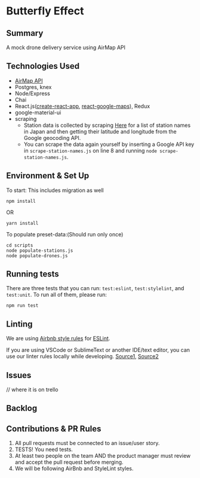 # Butterfly Effect

## Summary
A mock drone delivery service using AirMap API

## Technologies Used
- [AirMap API](https://developers.airmap.com/)
- Postgres, knex
- Node/Express
- Chai
- React.js([create-react-app](https://github.com/facebookincubator/create-react-app), [react-google-maps](https://github.com/tomchentw/react-google-maps)), Redux
- google-material-ui
- scraping
  - Station data is collected by scraping [Here](https://en.wikipedia.org/wiki/List_of_railway_stations_in_Japan:_A) for a list of station names in Japan and then getting their latitude and longitude from the Google geocoding API.
  - You can scrape the data again yourself by inserting a Google API key in `scrape-station-names.js` on line 8 and running `node scrape-station-names.js`.

## Environment & Set Up
To start:
This includes migration as well 
```
npm install
```
OR
```
yarn install
```
To populate preset-data:(Should run only once)
```
cd scripts
node populate-stations.js
node populate-drones.js
```

## Running tests
There are three tests that you can run: `test:eslint`, `test:stylelint`, and `test:unit`.
To run all of them, please run:
```
npm run test
```

## Linting
We are using [Airbnb style rules](http://airbnb.io/javascript/) for [ESLint](https://eslint.org/).

If you are using VSCode or SublimeText or another IDE/text editor, you can use our linter rules locally while developing. [Source1](https://github.com/Microsoft/vscode-eslint), [Source2](https://hackernoon.com/configure-eslint-prettier-and-flow-in-vs-code-for-react-development-c9d95db07213)


## Issues

// where it is on trello

## Backlog

## Contributions & PR Rules
1. All pull requests must be connected to an issue/user story.
1. TESTS! You need tests.
1. At least two people on the team AND the product manager must review and accept the pull request before merging.
1. We will be following AirBnb and StyleLint styles.


